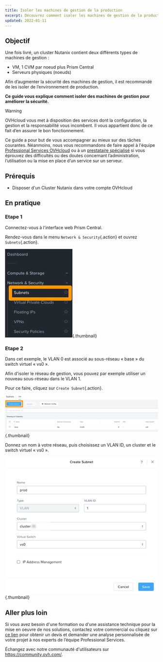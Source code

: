 ```yaml
---
title: Isoler les machines de gestion de la production
excerpt: Découvrez comment isoler les machines de gestion de la production
updated: 2022-01-11
---
```


## Objectif

Une fois livré, un cluster Nutanix contient deux différents types de machines de gestion :

- VM, 1 CVM par noeud plus Prism Central
- Serveurs physiques (noeuds)

Afin d’augmenter la sécurité des machines de gestion, il est recommandé de les isoler de l’environnement de production.

**Ce guide vous explique comment isoler des machines de gestion pour améliorer la sécurité.**

> [!warning]
> OVHcloud vous met à disposition des services dont la configuration, la gestion et la responsabilité vous incombent. Il vous appartient donc de ce fait d’en assurer le bon fonctionnement.
>
> Ce guide a pour but de vous accompagner au mieux sur des tâches courantes. Néanmoins, nous vous recommandons de faire appel à l'équipe [Professional Services OVHcloud](https://www.ovhcloud.com/fr-ca/professional-services/) ou à un [prestataire spécialisé](https://partner.ovhcloud.com/fr-ca/directory/) si vous éprouvez des difficultés ou des doutes concernant l’administration, l’utilisation ou la mise en place d’un service sur un serveur.
>

## Prérequis

- Disposer d'un Cluster Nutanix dans votre compte OVHcloud

## En pratique

### Etape 1

Connectez-vous à l'interface web Prism Central.

Rendez-vous dans le menu `Network & Security`{.action} et ouvrez `Subnets`{.action}.

![Prism Dasboard](images/prism1.png){.thumbnail}

### Etape 2

Dans cet exemple, le VLAN 0 est associé au sous-réseau « base » du switch virtuel « vs0 ».

Afin d'isoler le réseau de gestion, vous pouvez par exemple utiliser un nouveau sous-réseau dans le VLAN 1.

Pour ce faire, cliquez sur `Create Subnet`{.action}.

![Create Subnet](images/prism2.png){.thumbnail}

Donnez un nom à votre réseau, puis choisissez un VLAN ID, un cluster et le switch virtuel « vs0 ».

![Name Subnet](images/prism3.png){.thumbnail}

## Aller plus loin

Si vous avez besoin d'une formation ou d'une assistance technique pour la mise en oeuvre de nos solutions, contactez votre commercial ou cliquez sur [ce lien](https://www.ovhcloud.com/fr-ca/professional-services/) pour obtenir un devis et demander une analyse personnalisée de votre projet à nos experts de l’équipe Professional Services.

Échangez avec notre communauté d'utilisateurs sur <https://community.ovh.com/>.

